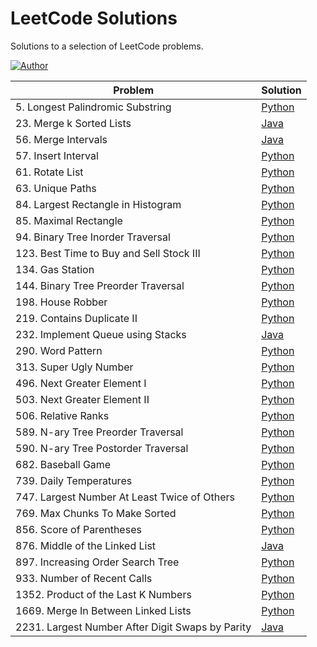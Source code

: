 # LeetCode Solutions
Solutions to a selection of LeetCode problems.

[![Author](https://andrejanesic.com/git-signature-sm.png)](https://github.com/andrejanesic)

| Problem | Solution |
| --- | --- |
| 5. Longest Palindromic Substring | [Python](./problems/5.%20Longest%20Palindromic%20Substring/solution.py) |
| 23. Merge k Sorted Lists | [Java](./problems/23.%20Merge%20k%20Sorted%20Lists/Solution.java) |
| 56. Merge Intervals | [Java](./problems/56.%20Merge%20Intervals/Solution.java) |
| 57. Insert Interval | [Python](./problems/57.%20Insert%20Interval/solution.py) |
| 61. Rotate List | [Python](./problems/61.%20Rotate%20List/solution.py) |
| 63. Unique Paths | [Python](./problems/63.%20Unique%20Paths/solution.py) |
| 84. Largest Rectangle in Histogram | [Python](./problems/84.%20Largest%20Rectangle%20in%20Histogram/solution.py) |
| 85. Maximal Rectangle | [Python](./problems/85.%20Maximal%20Rectangle/solution.py) |
| 94. Binary Tree Inorder Traversal | [Python](./problems/94.%20Binary%20Tree%20Inorder%20Traversal/solution.py) |
| 123. Best Time to Buy and Sell Stock III | [Python](./problems/123.%20Best%20Time%20to%20Buy%20and%20Sell%20Stock%20III/solution.py) |
| 134. Gas Station | [Python](./problems/134.%20Gas%20Station/solution.py) |
| 144. Binary Tree Preorder Traversal | [Python](./problems/144.%20Binary%20Tree%20Preorder%20Traversal/solution.py) |
| 198. House Robber | [Python](./problems/198.%20House%20Robber/solution.py) |
| 219. Contains Duplicate II | [Python](./problems/219.%20Contains%20Duplicate%20II/solution.py) |
| 232. Implement Queue using Stacks | [Java](./problems/232.%20Implement%20Queue%20using%20Stacks/MyQueue.java) |
| 290. Word Pattern | [Python](./problems/290.%20Word%20Pattern/solution.py) |
| 313. Super Ugly Number | [Python](./problems/313.%20Super%20Ugly%20Number/solution.py) |
| 496. Next Greater Element I | [Python](./problems/496.%20Next%20Greater%20Element%20I/solution.py) |
| 503. Next Greater Element II | [Python](./problems/503.%20Next%20Greater%20Element%20II/solution.py) |
| 506. Relative Ranks | [Python](./problems/506.%20Relative%20Ranks/solution.py) |
| 589. N-ary Tree Preorder Traversal | [Python](./problems/589.%20N-ary%20Tree%20Preorder%20Traversal/solution.py) |
| 590. N-ary Tree Postorder Traversal | [Python](./problems/590.%20N-ary%20Tree%20Postorder%20Traversal/solution.py) |
| 682. Baseball Game | [Python](./problems/682.%20Baseball%20Game/solution.py) |
| 739. Daily Temperatures | [Python](./problems/739.%20Daily%20Temperatures/solution.py) |
| 747. Largest Number At Least Twice of Others | [Python](./problems/747.%20Largest%20Number%20At%20Least%20Twice%20of%20Others/dominant_index.py) |
| 769. Max Chunks To Make Sorted | [Python](./problems/769.%20Max%20Chunks%20To%20Make%20Sorted/solution.py) |
| 856. Score of Parentheses | [Python](./problems/856.%20Score%20of%20Parentheses/solution.py) |
| 876. Middle of the Linked List | [Java](./problems/876.%20Middle%20of%20the%20Linked%20List/Solution.java) |
| 897. Increasing Order Search Tree | [Python](./problems/897.%20Increasing%20Order%20Search%20Tree/solution.py) |
| 933. Number of Recent Calls | [Python](./problems/933.%20Number%20of%20Recent%20Calls/recentCounter.py) |
| 1352. Product of the Last K Numbers | [Python](./problems/1352.%20Product%20of%20the%20Last%20K%20Numbers/productOfNumbers.py) |
| 1669. Merge In Between Linked Lists | [Python](./problems/1669.%20Merge%20In%20Between%20Linked%20Lists/solution.py) |
| 2231. Largest Number After Digit Swaps by Parity | [Java](./problems/2231.%20Largest%20Number%20After%20Digit%20Swaps%20by%20Parity/Solution.java) |